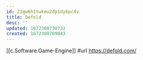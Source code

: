 ```yaml
---
id: 23gw6h1twkmu2dp1dy6pc4v
title: Defold
desc: ''
updated: 1672300730732
created: 1672300709043
---
```


[[c.Software.Game-Engine]]
#url https://defold.com/


